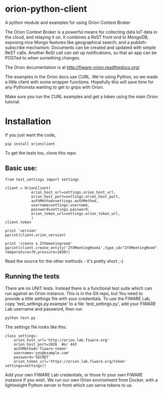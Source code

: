 # orion-python-client

A python module and examples for using Orion Context Broker

The Orion Context Broker is a powerful means for collecting data 
IoT data in the cloud, and relaying it on.  It combines a ReST front 
end to MongoDB, exposing nice Mongo features like geographical search;
and a publish-subscribe mechanism.   Documents can be created and updated
with simple ReST calls.  Another ReSt call can set up notifications,
so that an app can be POSTed to when something changes.

The Orion documentation is at
     http://fiware-orion.readthedocs.org/
 
The examples in the Orion docs use CURL.  We're using Python, so we made a little 
client with some wrapper functions.  Hopefully this will save time for any Pythonista
wanting to get to grips with Orion.

Make sure you run the CURL examples and get a token using the main Orion tutorial.
 

# Installation

If you just want the code,

    pip install orionclient

To get the tests too, clone this repo.


## Basic use:

    from test_settings import settings

    client = OrionClient(
                orion_host_url=settings.orion_host_url,
                orion_host_port=settings.orion_host_port,
                authMethod=settings.authMethod,
                username=settings.username,
                password=settings.password,
                orion_token_url=settings.orion_token_url,
                )
    client.token

    print 'version'
    pprint(client.orion_version)

    print 'create a ZYXmeetingroom'
    pprint(client.create_entity('ZYXMeetingRoom1',type_id="ZYXMeetingRoom", temperature=70,pressure=1030))


Read the source for the other methods - it's pretty short ;-)


## Running the tests

There are no UNIT tests.  Instead there is a functional test suite which can run
against an Orion instance.   This is in the Git repo, but 
You need to provide a little settings file with
your credentials.  To use the FIWARE Lab, copy 'test_settings.py.example' to a file 
'test_settings.py', add your FIWARE Lab username and password, then run

    python test.py

The settings file looks like this:

    class settings:
        orion_host_url='http://orion.lab.fiware.org'
        orion_host_port=1026  #or 443
        authMethod='fiware-token'
        username='you@example.com'
        password='SECRET'
        orion_token_url='https://orion.lab.fiware.org/token'
    settings=settings()


Add your own FIWARE Lab credentials, or those fo your own FIWARE instance if you wish.
We run our own Orion environment from Docker, with a lightweight Python server in front
which can serve tokens to us.

